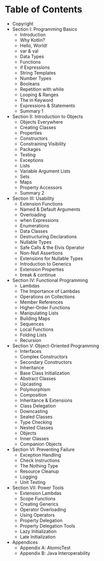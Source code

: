 # Table of Contents

- Copyright
- Section I: Programming Basics
  - Introduction
  - Why Kotlin?
  - Hello, World!
  - var & val
  - Data Types
  - Functions
  - if Expressions
  - String Templates
  - Number Types
  - Booleans
  - Repetition with while
  - Looping & Ranges
  - The in Keyword
  - Expressions & Statements
  - Summary 1
- Section II: Introduction to Objects
  - Objects Everywhere
  - Creating Classes
  - Properties
  - Constructors
  - Constraining Visibility
  - Packages
  - Testing
  - Exceptions
  - Lists
  - Variable Argument Lists
  - Sets
  - Maps
  - Property Accessors
  - Summary 2
- Section III: Usability
  - Extension Functions
  - Named & Default Arguments
  - Overloading
  - when Expressions
  - Enumerations
  - Data Classes
  - Destructuring Declarations
  - Nullable Types
  - Safe Calls & the Elvis Operator
  - Non-Null Assertions
  - Extensions for Nullable Types
  - Introduction to Generics
  - Extension Properties
  - break & continue
- Section IV: Functional Programming
  - Lambdas
  - The Importance of Lambdas
  - Operations on Collections
  - Member References
  - Higher-Order Functions
  - Manipulating Lists
  - Building Maps
  - Sequences
  - Local Functions
  - Folding Lists
  - Recursion
- Section V: Object-Oriented Programming
  - Interfaces
  - Complex Constructors
  - Secondary Constructors
  - Inheritance
  - Base Class Initialization
  - Abstract Classes
  - Upcasting
  - Polymorphism
  - Composition
  - Inheritance & Extensions
  - Class Delegation
  - Downcasting
  - Sealed Classes
  - Type Checking
  - Nested Classes
  - Objects
  - Inner Classes
  - Companion Objects
- Section VI: Preventing Failure
  - Exception Handling
  - Check Instructions
  - The Nothing Type
  - Resource Cleanup
  - Logging
  - Unit Testing
- Section VII: Power Tools
  - Extension Lambdas
  - Scope Functions
  - Creating Generics
  - Operator Overloading
  - Using Operators
  - Property Delegation
  - Property Delegation Tools
  - Lazy Initialization
  - Late Initialization
- Appendices
  - Appendix A: AtomicTest
  - Appendix B: Java Interoperability